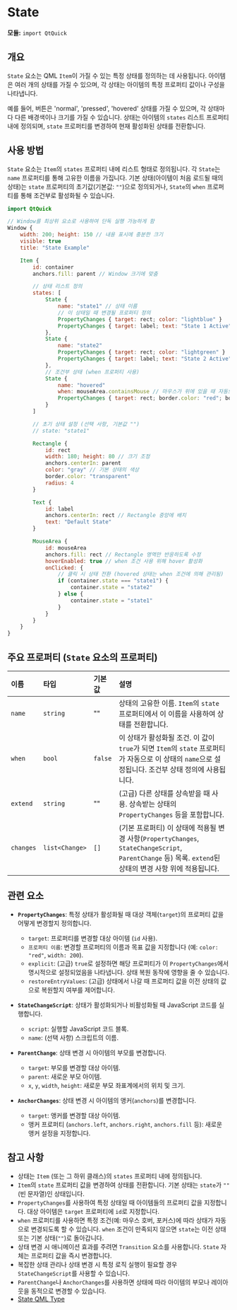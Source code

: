 # State

**모듈:** `import QtQuick`

## 개요

`State` 요소는 QML `Item`이 가질 수 있는 특정 상태를 정의하는 데 사용됩니다. 아이템은 여러 개의 상태를 가질 수 있으며, 각 상태는 아이템의 특정 프로퍼티 값이나 구성을 나타냅니다.

예를 들어, 버튼은 'normal', 'pressed', 'hovered' 상태를 가질 수 있으며, 각 상태마다 다른 배경색이나 크기를 가질 수 있습니다. 상태는 아이템의 `states` 리스트 프로퍼티 내에 정의되며, `state` 프로퍼티를 변경하여 현재 활성화된 상태를 전환합니다.

## 사용 방법

`State` 요소는 `Item`의 `states` 프로퍼티 내에 리스트 형태로 정의됩니다. 각 `State`는 `name` 프로퍼티를 통해 고유한 이름을 가집니다. 기본 상태(아이템이 처음 로드될 때의 상태)는 `state` 프로퍼티의 초기값(기본값: `""`)으로 정의되거나, `State`의 `when` 프로퍼티를 통해 조건부로 활성화될 수 있습니다.

```qml
import QtQuick

// Window를 최상위 요소로 사용하여 단독 실행 가능하게 함
Window {
    width: 200; height: 150 // 내용 표시에 충분한 크기
    visible: true
    title: "State Example"

    Item {
        id: container
        anchors.fill: parent // Window 크기에 맞춤

        // 상태 리스트 정의
        states: [
            State {
                name: "state1" // 상태 이름
                // 이 상태일 때 변경될 프로퍼티 정의
                PropertyChanges { target: rect; color: "lightblue" }
                PropertyChanges { target: label; text: "State 1 Active" }
            },
            State {
                name: "state2"
                PropertyChanges { target: rect; color: "lightgreen" }
                PropertyChanges { target: label; text: "State 2 Active" }
            },
            // 조건부 상태 (when 프로퍼티 사용)
            State {
                name: "hovered"
                when: mouseArea.containsMouse // 마우스가 위에 있을 때 자동으로 활성화
                PropertyChanges { target: rect; border.color: "red"; border.width: 2 }
            }
        ]

        // 초기 상태 설정 (선택 사항, 기본값 "")
        // state: "state1"

        Rectangle {
            id: rect
            width: 180; height: 80 // 크기 조정
            anchors.centerIn: parent
            color: "gray" // 기본 상태의 색상
            border.color: "transparent"
            radius: 4
        }

        Text {
            id: label
            anchors.centerIn: rect // Rectangle 중앙에 배치
            text: "Default State"
        }

        MouseArea {
            id: mouseArea
            anchors.fill: rect // Rectangle 영역만 반응하도록 수정
            hoverEnabled: true // when 조건 사용 위해 hover 활성화
            onClicked: {
                // 클릭 시 상태 전환 (hovered 상태는 when 조건에 의해 관리됨)
                if (container.state === "state1") {
                    container.state = "state2"
                } else {
                    container.state = "state1"
                }
            }
        }
    }
}
```

## 주요 프로퍼티 (`State` 요소의 프로퍼티)

| 이름           | 타입    | 기본값 | 설명                                                                                                                                 |
| :------------- | :------ | :----- | :----------------------------------------------------------------------------------------------------------------------------------- |
| `name`         | `string`| ""   | 상태의 고유한 이름. `Item`의 `state` 프로퍼티에서 이 이름을 사용하여 상태를 전환합니다.                                                  |
| `when`         | `bool`  | `false`| 이 상태가 활성화될 조건. 이 값이 `true`가 되면 `Item`의 `state` 프로퍼티가 자동으로 이 상태의 `name`으로 설정됩니다. 조건부 상태 정의에 사용됩니다. |
| `extend`       | `string`| ""   | (고급) 다른 상태를 상속받을 때 사용. 상속받는 상태의 `PropertyChanges` 등을 포함합니다.                                                  |
| `changes`      | `list<Change>` | `[]` | (기본 프로퍼티) 이 상태에 적용될 변경 사항(`PropertyChanges`, `StateChangeScript`, `ParentChange` 등) 목록. `extend`된 상태의 변경 사항 위에 적용됩니다. |

## 관련 요소

*   **`PropertyChanges`**: 특정 상태가 활성화될 때 대상 객체(`target`)의 프로퍼티 값을 어떻게 변경할지 정의합니다.
    *   `target`: 프로퍼티를 변경할 대상 아이템 (`id` 사용).
    *   `프로퍼티 이름`: 변경할 프로퍼티의 이름과 목표 값을 지정합니다 (예: `color: "red"`, `width: 200`).
    *   `explicit`: (고급) `true`로 설정하면 해당 프로퍼티가 이 `PropertyChanges`에서 명시적으로 설정되었음을 나타냅니다. 상태 복원 동작에 영향을 줄 수 있습니다.
    *   `restoreEntryValues`: (고급) 상태에서 나갈 때 프로퍼티 값을 이전 상태의 값으로 복원할지 여부를 제어합니다.

*   **`StateChangeScript`**: 상태가 활성화되거나 비활성화될 때 JavaScript 코드를 실행합니다.
    *   `script`: 실행할 JavaScript 코드 블록.
    *   `name`: (선택 사항) 스크립트의 이름.

*   **`ParentChange`**: 상태 변경 시 아이템의 부모를 변경합니다.
    *   `target`: 부모를 변경할 대상 아이템.
    *   `parent`: 새로운 부모 아이템.
    *   `x`, `y`, `width`, `height`: 새로운 부모 좌표계에서의 위치 및 크기.

*   **`AnchorChanges`**: 상태 변경 시 아이템의 앵커(`anchors`)를 변경합니다.
    *   `target`: 앵커를 변경할 대상 아이템.
    *   앵커 프로퍼티 (`anchors.left`, `anchors.right`, `anchors.fill` 등): 새로운 앵커 설정을 지정합니다.

## 참고 사항

*   상태는 `Item` (또는 그 하위 클래스)의 `states` 프로퍼티 내에 정의됩니다.
*   `Item`의 `state` 프로퍼티 값을 변경하여 상태를 전환합니다. 기본 상태는 `state`가 `""` (빈 문자열)인 상태입니다.
*   `PropertyChanges`를 사용하여 특정 상태일 때 아이템들의 프로퍼티 값을 지정합니다. 대상 아이템은 `target` 프로퍼티에 `id`로 지정합니다.
*   `when` 프로퍼티를 사용하면 특정 조건(예: 마우스 호버, 포커스)에 따라 상태가 자동으로 변경되도록 할 수 있습니다. `when` 조건이 만족되지 않으면 `state`는 이전 상태 또는 기본 상태(`""`)로 돌아갑니다.
*   상태 변경 시 애니메이션 효과를 주려면 `Transition` 요소를 사용합니다. `State` 자체는 프로퍼티 값을 즉시 변경합니다.
*   복잡한 상태 관리나 상태 변경 시 특정 로직 실행이 필요할 경우 `StateChangeScript`를 사용할 수 있습니다.
*   `ParentChange`나 `AnchorChanges`를 사용하면 상태에 따라 아이템의 부모나 레이아웃을 동적으로 변경할 수 있습니다.
*   [State QML Type ](https://doc.qt.io/qt-6/qml-qtquick-state.html) 